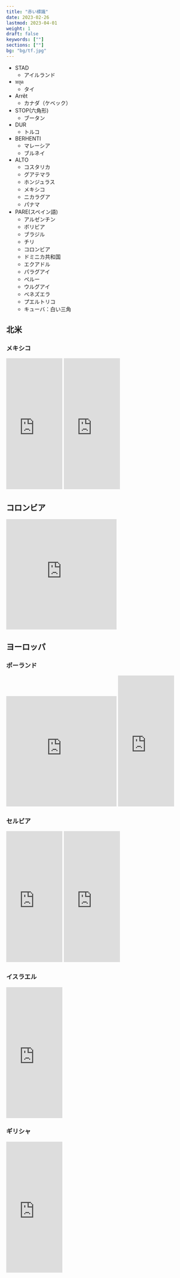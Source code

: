 ```yaml
---
title: "赤い標識"
date: 2023-02-26
lastmod: 2023-04-01
weight: 1
draft: false
keywords: [""]
sections: [""]
bg: "bg/tf.jpg"
---
```


<div class="main-description">
<ul>
    <li>STAD
        <ul>
            <li>アイルランド</li>
        </ul>
    </li>
    <li>หยุด
        <ul>
            <li>タイ</li>
        </ul>
    </li>
    <li>Arrêt
        <ul>
            <li>カナダ（ケベック）</li>
        </ul>
    </li>
    <li>STOP(六角形)
        <ul>
            <li>ブータン</li>
        </ul>
    </li>
    <li>DUR
        <ul>
            <li>トルコ</li>
        </ul>
    </li>
    <li>BERHENTI
        <ul>
            <li>マレーシア</li>
            <li>ブルネイ</li>
        </ul>
    </li>
    <li>ALTO
        <ul>
            <li>コスタリカ</li>
            <li>グアテマラ</li>
            <li>ホンジュラス</li>
            <li>メキシコ</li>
            <li>ニカラグア</li>
            <li>パナマ</li>
        </ul>
    </li>
    <li>PARE(スペイン語)
        <ul>
            <li>アルゼンチン</li>
            <li>ボリビア</li>
            <li>ブラジル</li>
            <li>チリ</li>
            <li>コロンビア</li>
            <li>ドミニカ共和国</li>
            <li>エクアドル</li>
            <li>パラグアイ</li>
            <li>ペルー</li>
            <li>ウルグアイ</li>
            <li>ベネズエラ</li>
            <li>プエルトリコ</li>
            <li>キューバ：白い三角</li>
        </ul>
    </li>
</ul>
</div>

## 北米
### メキシコ
<div class="googlemap-if">
<iframe src="https://www.google.com/maps/embed?pb=!4v1677590496729!6m8!1m7!1sguzKDceUbL4CP9SVjuMjuw!2m2!1d19.41769253521242!2d-99.1308136556745!3f234.66166760658533!4f-2.1389103311812505!5f2.875662862705756" width="150" height="350" style="border:0;" allowfullscreen="" loading="lazy" referrerpolicy="no-referrer-when-downgrade"></iframe>
<iframe src="https://www.google.com/maps/embed?pb=!4v1678017840166!6m8!1m7!1sYZ-eHx3a2l3ksFcbAVnJWw!2m2!1d20.68348284742653!2d-103.2989173310077!3f97.60002042762677!4f-1.6758107561434628!5f3.325193203789971" width="150" height="350" style="border:0;" allowfullscreen="" loading="lazy" referrerpolicy="no-referrer-when-downgrade"></iframe>
</div>

## コロンビア

<div class="googlemap-if">
<iframe src="https://www.google.com/maps/embed?pb=!4v1678557530226!6m8!1m7!1sig-o_oD84P9uDmZRAxV1Aw!2m2!1d7.12602329724662!2d-73.12125748144285!3f177.22876713549743!4f-4.291843064804667!5f3.325193203789971" width="295" height="295" style="border:0;" allowfullscreen="" loading="lazy" referrerpolicy="no-referrer-when-downgrade"></iframe>
</div>

## ヨーロッパ

### ポーランド
<div class="googlemap-if">
<iframe src="https://www.google.com/maps/embed?pb=!4v1679666677538!6m8!1m7!1s7W1_UUYW-gFqi5Xlgzv9XQ!2m2!1d50.24679747818902!2d19.29261358659526!3f193.03043417249978!4f-2.189286291203942!5f3.325193203789971" width="295" height="295" style="border:0;" allowfullscreen="" loading="lazy" referrerpolicy="no-referrer-when-downgrade"></iframe>
<iframe src="https://www.google.com/maps/embed?pb=!4v1677632357946!6m8!1m7!1sCAoSLEFGMVFpcE1uVHRGVE0xWDZJcEFjNFctQVNtTl9SUDR2eU1EdjE1aTZxclEt!2m2!1d50.064307917158!2d19.938016808106!3f45.14783888054766!4f6.4740643353976!5f3.325193203789971" width="150" height="350" style="border:0;" allowfullscreen="" loading="lazy" referrerpolicy="no-referrer-when-downgrade"></iframe>
</div>

### セルビア
<div class="googlemap-if">
<iframe src="https://www.google.com/maps/embed?pb=!4v1677456853184!6m8!1m7!1sRnfGyzw2lXyx26NxKo91rg!2m2!1d43.31857656828732!2d21.89933798331244!3f223.91020222191406!4f-1.6227395889979732!5f3.27268232990212" width="150" height="350" style="border:0;" allowfullscreen="" loading="lazy" referrerpolicy="no-referrer-when-downgrade"></iframe>

<iframe src="https://www.google.com/maps/embed?pb=!4v1677456948120!6m8!1m7!1syJy8C_CwuHx3KRGErYX9Sw!2m2!1d43.31821815976792!2d21.8994128718399!3f136.63779741908886!4f-3.080912013199068!5f3.298322843813135" width="150" height="350" style="border:0;" allowfullscreen="" loading="lazy" referrerpolicy="no-referrer-when-downgrade"></iframe>
</div>

### イスラエル
<div class="googlemap-if">
<iframe src="https://www.google.com/maps/embed?pb=!4v1677904092378!6m8!1m7!1sKQmfEbTa999OgUw1mbE-pw!2m2!1d32.06294327722996!2d34.76714597314712!3f28.873821278102053!4f-4.441864363389939!5f2.780186913494874" width="150" height="350" style="border:0;" allowfullscreen="" loading="lazy" referrerpolicy="no-referrer-when-downgrade"></iframe>
</div>

### ギリシャ
<div class="googlemap-if">
<iframe src="https://www.google.com/maps/embed?pb=!4v1677589759705!6m8!1m7!1sOAfAu1eD5zGoTFqOemHFNA!2m2!1d37.99042708595559!2d23.74648953994066!3f49.492452460175386!4f-3.069497816112687!5f2.7148827596233676" width="150" height="350" style="border:0;" allowfullscreen="" loading="lazy" referrerpolicy="no-referrer-when-downgrade"></iframe>
</div>